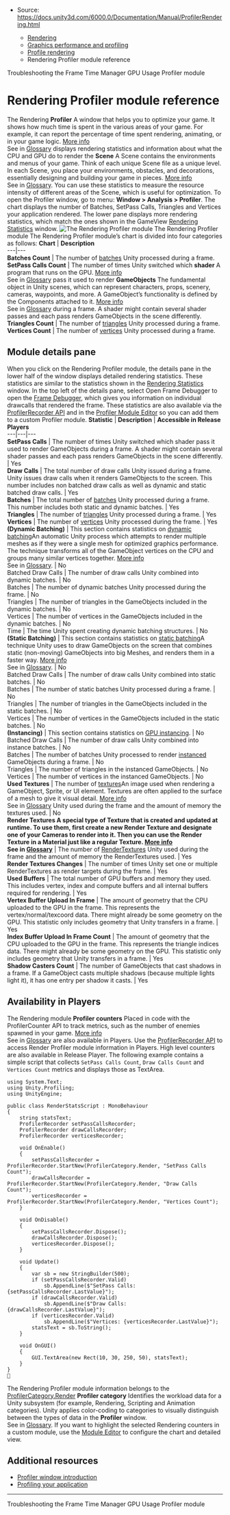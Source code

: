* Source: https://docs.unity3d.com/6000.0/Documentation/Manual/ProfilerRendering.html

  * [Rendering](https://docs.unity3d.com/6000.0/Documentation/Manual/rendering-and-post-processing.html)
  * [Graphics performance and profiling](https://docs.unity3d.com/6000.0/Documentation/Manual/graphics-performance-profiling.html)
  * [Profile rendering](https://docs.unity3d.com/6000.0/Documentation/Manual/profile-rendering.html)
  * Rendering Profiler module reference


[](https://docs.unity3d.com/6000.0/Documentation/Manual/frame-timing-manager-troubleshoot.html)
Troubleshooting the Frame Time Manager
[](https://docs.unity3d.com/6000.0/Documentation/Manual/ProfilerGPU.html)
GPU Usage Profiler module
# Rendering Profiler module reference
The Rendering **Profiler** A window that helps you to optimize your game. It shows how much time is spent in the various areas of your game. For example, it can report the percentage of time spent rendering, animating, or in your game logic. [More info](https://docs.unity3d.com/6000.0/Documentation/Manual/Profiler.html)  
See in [Glossary](https://docs.unity3d.com/6000.0/Documentation/Manual/Glossary.html#Profiler) displays rendering statistics and information about what the CPU and GPU do to render the **Scene** A Scene contains the environments and menus of your game. Think of each unique Scene file as a unique level. In each Scene, you place your environments, obstacles, and decorations, essentially designing and building your game in pieces. [More info](https://docs.unity3d.com/6000.0/Documentation/Manual/CreatingScenes.html)  
See in [Glossary](https://docs.unity3d.com/6000.0/Documentation/Manual/Glossary.html#Scene). You can use these statistics to measure the resource intensity of different areas of the Scene, which is useful for optimization.
To open the Profiler window, go to menu: **Window > Analysis > Profiler**.
The chart displays the number of Batches, SetPass Calls, Triangles and Vertices your application rendered. The lower pane displays more rendering statistics, which match the ones shown in the GameView [Rendering Statistics](https://docs.unity3d.com/6000.0/Documentation/Manual/RenderingStatistics.html) window.
![The Rendering Profiler module](https://docs.unity3d.com/6000.0/Documentation/uploads/Main/RenderProfiler.png) The Rendering Profiler module
The Rendering Profiler module’s chart is divided into four categories as follows:
**Chart** | **Description**  
---|---  
**Batches Count** | The number of [batches](https://docs.unity3d.com/6000.0/Documentation/Manual/DrawCallBatching.html) Unity processed during a frame.  
**SetPass Calls Count** | The number of times Unity switched which **shader** A program that runs on the GPU. [More info](https://docs.unity3d.com/6000.0/Documentation/Manual/Shaders.html)  
See in [Glossary](https://docs.unity3d.com/6000.0/Documentation/Manual/Glossary.html#Shader) pass it used to render **GameObjects** The fundamental object in Unity scenes, which can represent characters, props, scenery, cameras, waypoints, and more. A GameObject’s functionality is defined by the Components attached to it. [More info](https://docs.unity3d.com/6000.0/Documentation/Manual/class-GameObject.html)  
See in [Glossary](https://docs.unity3d.com/6000.0/Documentation/Manual/Glossary.html#GameObject) during a frame. A shader might contain several shader passes and each pass renders GameObjects in the scene differently.  
**Triangles Count** | The number of [triangles](https://docs.unity3d.com/6000.0/Documentation/ScriptReference/Mesh-triangle.html) Unity processed during a frame.  
**Vertices Count** | The number of [vertices](https://docs.unity3d.com/6000.0/Documentation/ScriptReference/Mesh-vertices.html) Unity processed during a frame.  
## Module details pane
When you click on the Rendering Profiler module, the details pane in the lower half of the window displays detailed rendering statistics. These statistics are similar to the statistics shown in the [Rendering Statistics](https://docs.unity3d.com/6000.0/Documentation/Manual/RenderingStatistics.html) window.
In the top left of the details pane, select Open Frame Debugger to open the [Frame Debugger](https://docs.unity3d.com/6000.0/Documentation/Manual/FrameDebugger.html), which gives you information on individual drawcalls that rendered the frame.
These statistics are also available via the [ProfilerRecorder API](https://docs.unity3d.com/6000.0/Documentation/ScriptReference/Unity.Profiling.ProfilerRecorder.html) and in the [Profiler Module Editor](https://docs.unity3d.com/6000.0/Documentation/Manual/profiler-module-editor.html) so you can add them to a custom Profiler module.
**Statistic** | **Description** | **Accessible in Release Players**  
---|---|---  
**SetPass Calls** | The number of times Unity switched which shader pass it used to render GameObjects during a frame. A shader might contain several shader passes and each pass renders GameObjects in the scene differently. | Yes  
**Draw Calls** | The total number of draw calls Unity issued during a frame. Unity issues draw calls when it renders GameObjects to the screen. This number includes non batched draw calls as well as dynamic and static batched draw calls. | Yes  
**Batches** | The total number of [batches](https://docs.unity3d.com/6000.0/Documentation/Manual/DrawCallBatching.html) Unity processed during a frame. This number includes both static and dynamic batches. | Yes  
**Triangles** | The number of [triangles](https://docs.unity3d.com/6000.0/Documentation/ScriptReference/Mesh-triangles.html) Unity processed during a frame. | Yes  
**Vertices** | The number of [vertices](https://docs.unity3d.com/6000.0/Documentation/ScriptReference/Mesh-vertices.html) Unity processed during the frame. | Yes  
**(Dynamic Batching)** | This section contains statistics on [dynamic batching](https://docs.unity3d.com/6000.0/Documentation/Manual/DrawCallBatching.html)An automatic Unity process which attempts to render multiple meshes as if they were a single mesh for optimized graphics performance. The technique transforms all of the GameObject vertices on the CPU and groups many similar vertices together. [More info](https://docs.unity3d.com/6000.0/Documentation/Manual/DrawCallBatching.html)  
See in [Glossary](https://docs.unity3d.com/6000.0/Documentation/Manual/Glossary.html#DynamicBatching). | No  
Batched Draw Calls | The number of draw calls Unity combined into dynamic batches. | No  
Batches | The number of dynamic batches Unity processed during the frame. | No  
Triangles | The number of triangles in the GameObjects included in the dynamic batches. | No  
Vertices | The number of vertices in the GameObjects included in the dynamic batches. | No  
Time | The time Unity spent creating dynamic batching structures. | No  
**(Static Batching)** | This section contains statistics on [static batching](https://docs.unity3d.com/6000.0/Documentation/Manual/DrawCallBatching.html)A technique Unity uses to draw GameObjects on the screen that combines static (non-moving) GameObjects into big Meshes, and renders them in a faster way. [More info](https://docs.unity3d.com/6000.0/Documentation/Manual/DrawCallBatching.html)  
See in [Glossary](https://docs.unity3d.com/6000.0/Documentation/Manual/Glossary.html#StaticBatching). | No  
Batched Draw Calls | The number of draw calls Unity combined into static batches. | No  
Batches | The number of static batches Unity processed during a frame. | No  
Triangles | The number of triangles in the GameObjects included in the static batches. | No  
Vertices | The number of vertices in the GameObjects included in the static batches. | No  
**(Instancing)** | This section contains statistics on [GPU instancing](https://docs.unity3d.com/6000.0/Documentation/Manual/GPUInstancing.html). | No  
Batched Draw Calls | The number of draw calls Unity combined into instance batches. | No  
Batches | The number of batches Unity processed to render [instanced](https://docs.unity3d.com/6000.0/Documentation/Manual/GPUInstancing.html) GameObjects during a frame. | No  
Triangles | The number of triangles in the instanced GameObjects. | No  
Vertices | The number of vertices in the instanced GameObjects. | No  
**Used Textures** | The number of [textures](https://docs.unity3d.com/6000.0/Documentation/Manual/Textures.html)An image used when rendering a GameObject, Sprite, or UI element. Textures are often applied to the surface of a mesh to give it visual detail. [More info](https://docs.unity3d.com/6000.0/Documentation/Manual/class-TextureImporter.html)  
See in [Glossary](https://docs.unity3d.com/6000.0/Documentation/Manual/Glossary.html#texture) Unity used during the frame and the amount of memory the textures used. | No  
****Render Textures** A special type of Texture that is created and updated at runtime. To use them, first create a new Render Texture and designate one of your Cameras to render into it. Then you can use the Render Texture in a Material just like a regular Texture. [More info](https://docs.unity3d.com/6000.0/Documentation/Manual/class-RenderTexture.html)  
See in [Glossary](https://docs.unity3d.com/6000.0/Documentation/Manual/Glossary.html#RenderTexture)** | The number of [RenderTextures](https://docs.unity3d.com/6000.0/Documentation/Manual/class-RenderTexture.html) Unity used during the frame and the amount of memory the RenderTextures used. | Yes  
**Render Textures Changes** | The number of times Unity set one or multiple RenderTextures as render targets during the frame. | Yes  
**Used Buffers** | The total number of GPU buffers and memory they used. This includes vertex, index and compute buffers and all internal buffers required for rendering. | Yes  
**Vertex Buffer Upload In Frame** | The amount of geometry that the CPU uploaded to the GPU in the frame. This represents the vertex/normal/texcoord data. There might already be some geometry on the GPU. This statistic only includes geometry that Unity transfers in a frame. | Yes  
**Index Buffer Upload In Frame Count** | The amount of geometry that the CPU uploaded to the GPU in the frame. This represents the triangle indices data. There might already be some geometry on the GPU. This statistic only includes geometry that Unity transfers in a frame. | Yes  
**Shadow Casters Count** | The number of GameObjects that cast shadows in a frame. If a GameObject casts multiple shadows (because multiple lights light it), it has one entry per shadow it casts. | Yes  
## Availability in Players
The Rendering module **Profiler counters** Placed in code with the ProfilerCounter API to track metrics, such as the number of enemies spawned in your game. [More info](https://docs.unity3d.com/Packages/com.unity.profiling.core@latest/index.html?subfolder=/manual/profilercounter-guide.html)  
See in [Glossary](https://docs.unity3d.com/6000.0/Documentation/Manual/Glossary.html#Profilercounter) are also available in Players. Use the [ProfilerRecorder API](https://docs.unity3d.com/6000.0/Documentation/ScriptReference/Unity.Profiling.ProfilerRecorder.html) to access Render Profiler module information in Players. High level counters are also available in Release Player.
The following example contains a simple script that collects `SetPass Calls Count`, `Draw Calls Count` and `Vertices Count` metrics and displays those as TextArea.
```
using System.Text;
using Unity.Profiling;
using UnityEngine;
 
public class RenderStatsScript : MonoBehaviour
{
    string statsText;
    ProfilerRecorder setPassCallsRecorder;
    ProfilerRecorder drawCallsRecorder;
    ProfilerRecorder verticesRecorder;

    void OnEnable()
    {
        setPassCallsRecorder = ProfilerRecorder.StartNew(ProfilerCategory.Render, "SetPass Calls Count");
        drawCallsRecorder = ProfilerRecorder.StartNew(ProfilerCategory.Render, "Draw Calls Count");
        verticesRecorder = ProfilerRecorder.StartNew(ProfilerCategory.Render, "Vertices Count");
    }
 
    void OnDisable()
    {
        setPassCallsRecorder.Dispose();
        drawCallsRecorder.Dispose();
        verticesRecorder.Dispose();
    }

    void Update()
    {
        var sb = new StringBuilder(500);
        if (setPassCallsRecorder.Valid)
            sb.AppendLine($"SetPass Calls: {setPassCallsRecorder.LastValue}");
        if (drawCallsRecorder.Valid)
            sb.AppendLine($"Draw Calls: {drawCallsRecorder.LastValue}");
        if (verticesRecorder.Valid)
            sb.AppendLine($"Vertices: {verticesRecorder.LastValue}");
        statsText = sb.ToString();
    }
 
    void OnGUI()
    {
        GUI.TextArea(new Rect(10, 30, 250, 50), statsText);
    }
}

```

The Rendering Profiler module information belongs to the [ProfilerCategory.Render](https://docs.unity3d.com/6000.0/Documentation/ScriptReference/Unity.Profiling.ProfilerCategory.Render.html) **Profiler category** Identifies the workload data for a Unity subsystem (for example, Rendering, Scripting and Animation categories). Unity applies color-coding to categories to visually distinguish between the types of data in the **Profiler** window.  
See in [Glossary](https://docs.unity3d.com/6000.0/Documentation/Manual/Glossary.html#Profilercategory).
If you want to highlight the selected Rendering counters in a custom module, use the [Module Editor](https://docs.unity3d.com/6000.0/Documentation/Manual/profiler-module-editor.html) to configure the chart and detailed view.
## Additional resources
  * [Profiler window introduction](https://docs.unity3d.com/6000.0/Documentation/Manual/ProfilerWindow.html)
  * [Profiling your application](https://docs.unity3d.com/6000.0/Documentation/Manual/profiler-profiling-applications.html)


* * *
[](https://docs.unity3d.com/6000.0/Documentation/Manual/frame-timing-manager-troubleshoot.html)
Troubleshooting the Frame Time Manager
[](https://docs.unity3d.com/6000.0/Documentation/Manual/ProfilerGPU.html)
GPU Usage Profiler module
